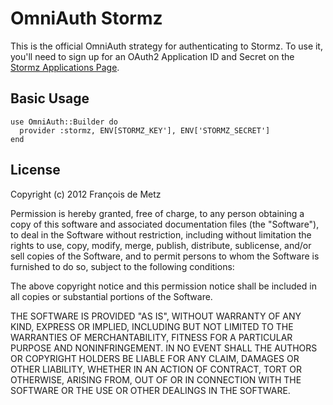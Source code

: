 # OmniAuth Stormz

This is the official OmniAuth strategy for authenticating to Stormz. To
use it, you'll need to sign up for an OAuth2 Application ID and Secret
on the [Stormz Applications Page](https://stormz.me/oauth/applications).

## Basic Usage

    use OmniAuth::Builder do
      provider :stormz, ENV[STORMZ_KEY'], ENV['STORMZ_SECRET']
    end

## License

Copyright (c) 2012 François de Metz

Permission is hereby granted, free of charge, to any person obtaining a copy of this software and associated documentation files (the "Software"), to deal in the Software without restriction, including without limitation the rights to use, copy, modify, merge, publish, distribute, sublicense, and/or sell copies of the Software, and to permit persons to whom the Software is furnished to do so, subject to the following conditions:

The above copyright notice and this permission notice shall be included in all copies or substantial portions of the Software.

THE SOFTWARE IS PROVIDED "AS IS", WITHOUT WARRANTY OF ANY KIND, EXPRESS OR IMPLIED, INCLUDING BUT NOT LIMITED TO THE WARRANTIES OF MERCHANTABILITY, FITNESS FOR A PARTICULAR PURPOSE AND NONINFRINGEMENT. IN NO EVENT SHALL THE AUTHORS OR COPYRIGHT HOLDERS BE LIABLE FOR ANY CLAIM, DAMAGES OR OTHER LIABILITY, WHETHER IN AN ACTION OF CONTRACT, TORT OR OTHERWISE, ARISING FROM, OUT OF OR IN CONNECTION WITH THE SOFTWARE OR THE USE OR OTHER DEALINGS IN THE SOFTWARE.
